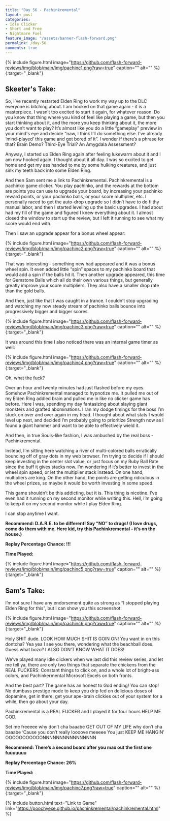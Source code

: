 ```yaml
---
title: "Day 56 - Pachinkremental"
layout: post
categories:
- Idle Clicker
- Short and Free
- Nightmare Fuel
feature_image: "/assets/banner-flash-forward.png"
permalink: /day-56
comments: true
---
```


{% include figure.html image="https://github.com/flash-forward-reviews/img/blob/main/img/pachinc1.png?raw=true" caption="" alt="" %}{:target="_blank"}

## Skeeter's Take:

So, I’ve recently restarted Elden Ring to work my way up to the DLC everyone is bitching about. I am hooked on that game again - it is a masterpiece. I wasn’t too excited to start it again, for whatever reason. Do you know that thing where you kind of feel like playing a game, but then you start thinking about it, and the more you keep thinking about it, the more you don’t want to play? It’s almost like you do a little “gameplay” preview in your mind's eye and decide “naw, I think I’ll do something else. I’ve already ‘mind-played’ this game and got bored of it”. I wonder if there’s a phrase for that? Brain Demo? Third-Eye Trial? An Amygdala Assessment?

Anyway, I started up Elden Ring again after feeling lukewarm about it and I am now hooked again. I thought about it all day. I was so excited to get home and get my ass handed to me by some hulking creatures, and just sink my teeth back into some Elden Ring. 

And then Sam sent me a link to Pachinkremental. 
Pachinkremental is a pachinko game clicker. You play pachinko, and the rewards at the bottom are points you can use to upgrade your board, by increasing your pachinko reward points, or your pachinko balls, or your score multiplier, etc. 
I personally raced to get the auto-drop upgrade so I didn’t have to do filthy manual labor, and then I started leveling up the basic upgrades. I had about had my fill of the game and figured I knew everything about it. I almost closed the window to start up the review, but I left it running to see what my score would end with. 

Then I saw an upgrade appear for a bonus wheel appear:

{% include figure.html image="https://github.com/flash-forward-reviews/img/blob/main/img/pachinc2.png?raw=true" caption="" alt="" %}{:target="_blank"}

That was interesting - something new had appeared and it was a bonus wheel spin. It even added little “spin” spaces to my pachinko board that would add a spin if the balls hit it. 
Then another upgrade appeared, this time for Gemstone Balls which all do their own various things, but generally greatly improve your score multipliers. They also have a smaller drop rate than the gold balls. 

And then, just like that I was caught in a trance. I couldn’t stop upgrading and watching my now steady stream of pachinko balls bounce into progressively bigger and bigger scores. 

{% include figure.html image="https://github.com/flash-forward-reviews/img/blob/main/img/pachinc3.png?raw=true" caption="" alt="" %}{:target="_blank"}

It was around this time I also noticed there was an internal game timer as well: 

{% include figure.html image="https://github.com/flash-forward-reviews/img/blob/main/img/pachinc4.png?raw=true" caption="" alt="" %}{:target="_blank"}

Oh, what the fuck?

Over an hour and twenty minutes had just flashed before my eyes. 
Somehow Pachinkremental managed to hypnotize me. It pulled me out of my Elden Ring addled brain and pulled me in like no clicker game has before. 
Here I was, spending my day fantasizing about slaying giant monsters and grafted abominations. I ran my dodge timings for the boss I’m stuck on over and over again in my head. 
I thought about what stats I would level up next, and decided I’m probably going to prioritize Strength now as I found a giant hammer and want to be able to effectively wield it. 

And then, in true Souls-like fashion, I was ambushed by the real boss - Pachinkremental. 

Instead, I’m sitting here watching a river of multi-colored balls erratically bouncing off of gray dots in my web browser. 
I’m trying to decide if I should keep investing in the center slot value, or just focus on my Ruby Ball Rate since the buff it gives stacks now. 
I’m wondering if it’s better to invest in the wheel spin speed, or let the multiplier stack instead. On one hand, multipliers are king. On the other hand, the points are getting ridiculous in the wheel prizes, so maybe it would be worth investing in some speed. 

This game shouldn’t be this addicting, but it is. This thing is nicotine. 
I’ve even had it running on my second monitor while writing this.
Hell, I’m going to keep it on my second monitor while I play Elden Ring. 

I can stop anytime I want.

**Recommend: D.A.R.E. to be different! Say “NO” to drugs! (I love drugs, come do them with me. Here kid, try this Pachinkremental - it’s on the house.)**

**Replay Percentage Chance: !!!**

**Time Played:**

{% include figure.html image="https://github.com/flash-forward-reviews/img/blob/main/img/pachinc5.png?raw=true" caption="" alt="" %}{:target="_blank"}

## Sam's Take:

I’m not sure I have any endorsement quite as strong as “I stopped playing Elden Ring for this”, but I can show you this screenshot:

{% include figure.html image="https://github.com/flash-forward-reviews/img/blob/main/img/pachinc6.png?raw=true" caption="" alt="" %}{:target="_blank"}

Holy SHIT dude. LOOK HOW MUCH SHIT IS GOIN ON! You want in on this dontcha? Yea yea I see you there, wondering what the beachball does. Guess what bozo? I ALSO DON’T KNOW WHAT IT DOES!

We’ve played many idle clickers when we last did this review series, and let me tell ya, there are only two things that separate the chickens from the REAL FUCKERS: Constant things to click on, and a whole lot of bright-ass colors, and Pachinkermental Microsoft Excels on both fronts.

And the best part? The game has an honest to God ending! You can stop! No dumbass prestige mode to keep you drip fed on delicious doses of dopamine, get in there, get your ape-brain clickies out of your system for a while, then go about your day.

Pachinkremental is a REAL FUCKER and I played it for four hours HELP ME GOD.

Set me freeeee why don’t cha baaabe
GET OUT OF MY LIFE why don’t cha baaabe
‘Cause you don’t really loooove meeeee
You just KEEP ME HANGIN’ OOOOOOOOOOONNNNNNNNNNNNNNNN

**Recommend: There’s a second board after you max out the first one fuuuuuuu**

**Replay Percentage Chance: 26%**

**Time Played:**

{% include figure.html image="https://github.com/flash-forward-reviews/img/blob/main/img/pachinc7.png?raw=true" caption="" alt="" %}{:target="_blank"}

{% include button.html text="Link to Game" link="https://poochyexe.github.io/pachinkremental/pachinkremental.html" %}